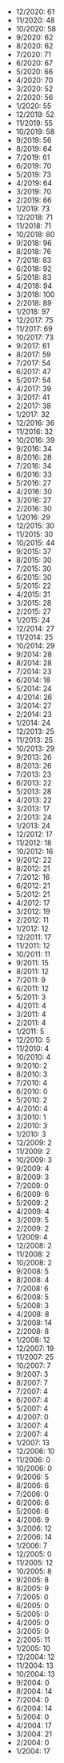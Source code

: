 *  12/2020: 61
*  11/2020: 48
*  10/2020: 58
*  9/2020: 62
*  8/2020: 62
*  7/2020: 71
*  6/2020: 67
*  5/2020: 66
*  4/2020: 70
*  3/2020: 52
*  2/2020: 56
*  1/2020: 55
*  12/2019: 52
*  11/2019: 55
*  10/2019: 58
*  9/2019: 56
*  8/2019: 64
*  7/2019: 61
*  6/2019: 70
*  5/2019: 73
*  4/2019: 64
*  3/2019: 70
*  2/2019: 66
*  1/2019: 73
*  12/2018: 71
*  11/2018: 71
*  10/2018: 80
*  9/2018: 96
*  8/2018: 76
*  7/2018: 83
*  6/2018: 92
*  5/2018: 83
*  4/2018: 94
*  3/2018: 100
*  2/2018: 89
*  1/2018: 97
*  12/2017: 75
*  11/2017: 69
*  10/2017: 73
*  9/2017: 61
*  8/2017: 59
*  7/2017: 54
*  6/2017: 47
*  5/2017: 54
*  4/2017: 39
*  3/2017: 41
*  2/2017: 38
*  1/2017: 32
*  12/2016: 36
*  11/2016: 32
*  10/2016: 39
*  9/2016: 34
*  8/2016: 28
*  7/2016: 34
*  6/2016: 33
*  5/2016: 27
*  4/2016: 30
*  3/2016: 27
*  2/2016: 30
*  1/2016: 29
*  12/2015: 30
*  11/2015: 30
*  10/2015: 44
*  9/2015: 37
*  8/2015: 30
*  7/2015: 30
*  6/2015: 30
*  5/2015: 22
*  4/2015: 31
*  3/2015: 28
*  2/2015: 27
*  1/2015: 24
*  12/2014: 27
*  11/2014: 25
*  10/2014: 29
*  9/2014: 28
*  8/2014: 28
*  7/2014: 23
*  6/2014: 18
*  5/2014: 24
*  4/2014: 26
*  3/2014: 27
*  2/2014: 23
*  1/2014: 24
*  12/2013: 25
*  11/2013: 25
*  10/2013: 29
*  9/2013: 26
*  8/2013: 26
*  7/2013: 23
*  6/2013: 22
*  5/2013: 28
*  4/2013: 22
*  3/2013: 17
*  2/2013: 24
*  1/2013: 24
*  12/2012: 17
*  11/2012: 18
*  10/2012: 16
*  9/2012: 22
*  8/2012: 21
*  7/2012: 16
*  6/2012: 21
*  5/2012: 21
*  4/2012: 17
*  3/2012: 19
*  2/2012: 11
*  1/2012: 12
*  12/2011: 17
*  11/2011: 12
*  10/2011: 11
*  9/2011: 15
*  8/2011: 12
*  7/2011: 9
*  6/2011: 12
*  5/2011: 3
*  4/2011: 4
*  3/2011: 4
*  2/2011: 4
*  1/2011: 5
*  12/2010: 5
*  11/2010: 4
*  10/2010: 4
*  9/2010: 2
*  8/2010: 3
*  7/2010: 4
*  6/2010: 0
*  5/2010: 2
*  4/2010: 4
*  3/2010: 1
*  2/2010: 3
*  1/2010: 3
*  12/2009: 2
*  11/2009: 2
*  10/2009: 3
*  9/2009: 4
*  8/2009: 3
*  7/2009: 0
*  6/2009: 6
*  5/2009: 2
*  4/2009: 4
*  3/2009: 5
*  2/2009: 2
*  1/2009: 4
*  12/2008: 2
*  11/2008: 2
*  10/2008: 2
*  9/2008: 5
*  8/2008: 4
*  7/2008: 6
*  6/2008: 5
*  5/2008: 3
*  4/2008: 8
*  3/2008: 14
*  2/2008: 8
*  1/2008: 12
*  12/2007: 19
*  11/2007: 25
*  10/2007: 7
*  9/2007: 3
*  8/2007: 7
*  7/2007: 4
*  6/2007: 4
*  5/2007: 4
*  4/2007: 0
*  3/2007: 4
*  2/2007: 4
*  1/2007: 13
*  12/2006: 10
*  11/2006: 0
*  10/2006: 0
*  9/2006: 5
*  8/2006: 6
*  7/2006: 0
*  6/2006: 6
*  5/2006: 6
*  4/2006: 9
*  3/2006: 12
*  2/2006: 14
*  1/2006: 7
*  12/2005: 0
*  11/2005: 12
*  10/2005: 8
*  9/2005: 8
*  8/2005: 9
*  7/2005: 0
*  6/2005: 0
*  5/2005: 0
*  4/2005: 0
*  3/2005: 0
*  2/2005: 11
*  1/2005: 10
*  12/2004: 12
*  11/2004: 13
*  10/2004: 13
*  9/2004: 0
*  8/2004: 14
*  7/2004: 0
*  6/2004: 14
*  5/2004: 0
*  4/2004: 17
*  3/2004: 21
*  2/2004: 0
*  1/2004: 17